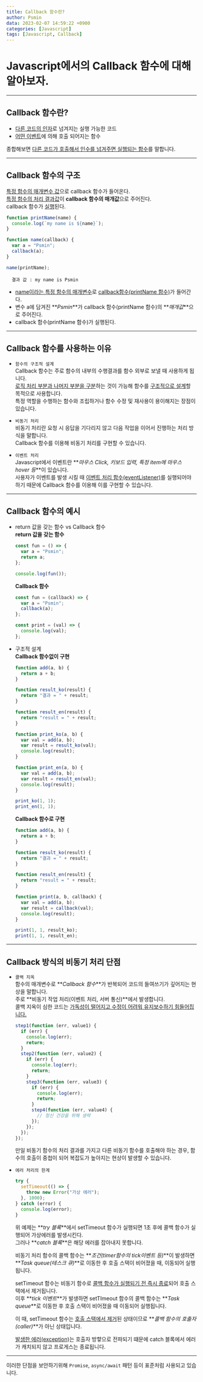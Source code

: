 ```yaml
---
title: Callback 함수란?
author: Psmin
data: 2023-02-07 14:59:22 +0900
categories: [Javascript]
tags: [Javascript, Callback]
---
```


# Javascript에서의 Callback 함수에 대해 알아보자.

---

## Callback 함수란?

- <u>다른 코드의 인자</u>로 넘겨지는 실행 가능한 코드
- <u>어떤 이벤트</u>에 의해 호출 되어지는 함수

종합해보면 <u>다른 코드가 호출해서 인수를 넘겨주면 실행되는 함수</u>를 말합니다.

---

## Callback 함수의 구조

<u>특정 함수의 매개변수 값</u>으로 callback 함수가 들어온다.  
<u>특정 함수의 처리 결과값</u>이 **callback 함수의 매개값**으로 주어진다.  
callback 함수가 <u>실행</u>된다.

```js
function printName(name) {
  console.log(`my name is ${name}`);
}

function name(callback) {
  var a = "Psmin";
  callback(a);
}

name(printName);
```

```
  결과 값 : my name is Psmin
```

- <u>name이라는 특정 함수의 매개변수</u>로 <u>callback함수(printName 함수)</u>가 들어간다.
- 변수 a에 담겨진 **_Psmin_**가 callback 함수(printName 함수)의 **_매개값_**으로 주어진다.
- callback 함수(printName 함수)가 실행된다.

---

## Callback 함수를 사용하는 이유

- `함수의 구조적 설계`  
  Callback 함수는 주로 함수의 내부의 수행결과를 함수 외부로 보낼 때 사용하게 됩니다.  
  <u>로직 처리 부분과 나머지 부분을 구분</u>하는 것이 가능해 함수를 <u>구조적으로 설계</u>할 목적으로 사용합니다.  
  특정 역할을 수행하는 함수와 조립하거나 함수 수정 및 재사용이 용이해지는 장점이 있습니다.

- `비동기 처리`  
  비동기 처리란 요청 시 응답을 기다리지 않고 다음 작업을 이어서 진행하는 처리 방식을 말합니다.  
  Callback 함수를 이용해 비동기 처리를 구현할 수 있습니다.

- `이벤트 처리`  
  Javascript에서 이벤트란 **_마우스 Click, 키보드 입력, 특정 item에 마우스 hover 등_**이 있습니다.  
  사용자가 이벤트를 발생 시킬 때 <u>이벤트 처리 함수(eventListener)</u>를 실행되어야 하기 때문에 Callback 함수를 이용해 이를 구현할 수 있습니다.

---

## Callback 함수의 예시

- return 값을 갖는 함수 vs Callback 함수  
  **return 값을 갖는 함수**

  ```js
  const fun = () => {
    var a = "Psmin";
    return a;
  };

  console.log(fun());
  ```

  **Callback 함수**

  ```js
  const fun = (callback) => {
    var a = "Psmin";
    callback(a);
  };

  const print = (val) => {
    console.log(val);
  };
  ```

- 구조적 설계  
  **Callback 함수없이 구현**

  ```js
  function add(a, b) {
    return a + b;
  }

  function result_ko(result) {
    return "결과 = " + result;
  }

  function result_en(result) {
    return "result = " + result;
  }

  function print_ko(a, b) {
    var val = add(a, b);
    var result = result_ko(val);
    console.log(result);
  }

  function print_en(a, b) {
    var val = add(a, b);
    var result = result_en(val);
    console.log(result);
  }

  print_ko(1, 1);
  print_en(1, 1);
  ```

  **Callback 함수로 구현**

  ```js
  function add(a, b) {
    return a + b;
  }

  function result_ko(result) {
    return "결과 = " + result;
  }

  function result_en(result) {
    return "result = " + result;
  }

  function print(a, b, callback) {
    var val = add(a, b);
    var result = callback(val);
    console.log(result);
  }

  print(1, 1, result_ko);
  print(1, 1, result_en);
  ```

---

## Callback 방식의 비동기 처리 단점

- `콜백 지옥`  
  함수의 매개변수로 **_Callback 함수_**가 반복되어 코드의 들여쓰기가 깊어지는 현상을 말합니다.  
  주로 **비동기 작업 처리(이벤트 처리, 서버 통신)**에서 발생합니다.  
  콜백 지옥이 심한 코드는 <u>가독성이 떨어지고 수정이 어려워 유지보수하기 힘들어집니다.</u>

  ```js
  step1(function (err, value1) {
    if (err) {
      console.log(err);
      return;
    }
    step2(function (err, value2) {
      if (err) {
        console.log(err);
        return;
      }
      step3(function (err, value3) {
        if (err) {
          console.log(err);
          return;
        }
        step4(function (err, value4) {
          // 정신 건강을 위해 생략
        });
      });
    });
  });
  ```

  만일 비동기 함수의 처리 결과를 가지고 다른 비동기 함수를 호출해야 하는 경우, 함수의 호출이 중첩이 되어 복잡도가 높아지는 현상이 발생할 수 있습니다.

- `에러 처리의 한계`

  ```js
  try {
    setTimeout(() => {
      throw new Error("가상 에러");
    }, 1000);
  } catch (error) {
    console.log(error);
  }
  ```

  위 예제는 **_try 블록_**에서 setTimeout 함수가 실행되면 1초 후에 콜백 함수가 실행되어 가상에러를 발생시킨다.  
  그러나 **_catch 블록_**은 해당 에러를 잡아내지 못합니다.

  비동기 처리 함수의 콜백 함수는 **_조건(timer함수의 tick이벤트 등)_**이 발생하면 **_Task queue(테스크 큐)_**로 이동한 후 호출 스택이 비어졌을 때, 이동되어 실행됩니다.

  setTimeout 함수는 비동기 함수로 <u>콜백 함수가 실행되기 전 즉시 종료</u>되어 호출 스택에서 제거됩니다.  
  이후 **_tick 이벤트_**가 발생하면 setTImeout 함수의 콜백 함수는 **_Task queue_**로 이동한 후 호출 스택이 비어졌을 때 이동되어 실행됩니다.

  이 때, setTimeout 함수는 <u>호출 스택에서 제거</u>된 상태이므로 **_콜백 함수의 호출자(caller)_**가 아닌 상태입니다.

  <u>발생한 에러(exception)</u>는 호출자 방햫으로 전파되기 떄문에 catch 블록에서 에러가 캐치되지 않고 프로게스는 종료됩니다.

---

이러한 단점을 보안하기위해 `Promise`, `async/await` 패턴 등이 표준처럼 사용되고 있습니다.
